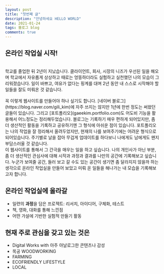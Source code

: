 ```yaml
---
layout: post
title: "첫번째 글"
description: "안녕하세요 HELLO WORLD"
date: 2021-01-24
tags: 블로그 blog
comments: true
---
```


<script async defer src="https://buttons.github.io/buttons.js"></script>

## 온라인 작업실 시작!
<br>
학교를 졸업한 뒤 2년이 지났습니다. 클라이언트, 회사, 시장의 니즈가 우선된 일을 해오며 학교에서 자유롭게 상상하고 때로는 엉뚱하더라도 실험하고 실천했던 나의 모습이 그리워졌습니다. 일이 바쁘고, 여유가 없다는 핑계를 대며 2년 동안 내 스스로 시작해야 할 일들을 잘도 미뤄온 것 같습니다.
<br>
<br>
꼭 이렇게 웹사이트를 만들어야 하나 싶기도 합니다. [네이버 블로그](https://blog.naver.com/gili_kim)에 자주 쓰지는 않지만 1년에 한번 정도는 써왔던 글들이 있습니다. 그리고 [포트폴리오](gaeekim.portfolio.com)도 어도비 기능을 활용해서 어느정도는 정리해두었습니다. 블로그는 기록하기 매우 편하게 되어있지만, 좀 더 생산적인 활동을 기록하고 공유하기엔 그 형식에 아쉬운 점이 있습니다. 포트폴리오는 나의 작업을 잘 정리해서 올려두었지만, 현재의 나를 보여주기에는 어려운 형식으로 되어있습니다. 주기별로 날을 잡아 무겁게 업데이트를 하다보니 나에게도 남에게도 왠지 부담스러울 것 같습니다. 
<br>
이 웹사이트를 통해서 그 간극을 매우는 일을 하고 싶습니다. 나의 개인사가 아닌 부분, 좀 더 생산적인 관심사에 대해 시작과 과정과 결과를 나만의 공간에 기록해보고 싶습니다. 누군가 보여줄 공간, 들러 보고 갈 수도 있는 공간이 생기면 좀 달라지지 않을까 하는 생각으로 온라인 작업실을 만들어 보았고 미뤄 온 일들을 해나가는 내 모습을 기록해보고자 합니다. 


## 온라인 작업실에 올라갈 
- 일련의 **과정**을 담은 프로젝트: 리서치, 아이디어, 구체화, 테스트
- 책, 영화, 대화를 통해 느낀점
- 어떤 가설에 기반한 실험적 만들기 활동


## 현재 주로 관심을 갖고 있는 것은
- Digital Works with 아주 아날로그한 콘텐츠나 감성
- 목공 WOODWORKING
- FARMING
- ECOFRIENDLY LIFESTYLE
- LOCAL


